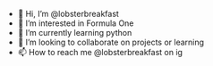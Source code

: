 - 👋 Hi, I’m @lobsterbreakfast
- 👀 I’m interested in Formula One
- 🌱 I’m currently learning python
- 💞️ I’m looking to collaborate on projects or learning
- 📫 How to reach me @lobsterbreakfast on ig

<!---
lobsterbreakfast/lobsterbreakfast is a ✨ special ✨ repository because its `README.md` (this file) appears on your GitHub profile.
You can click the Preview link to take a look at your changes.
--->
